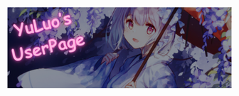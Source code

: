 <div align = "center">
  <img src = "https://github.com/YuLuowo/YuLuowo/blob/main/banner.png">
</div>
